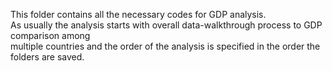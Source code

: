 This folder contains all the necessary codes for GDP analysis. </br>
As usually the analysis starts with overall data-walkthrough process to GDP comparison among  
multiple countries and the order of the analysis is specified in the order the folders are saved.
